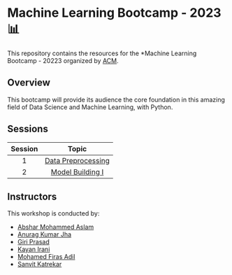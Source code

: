 # Machine Learning Bootcamp - 2023 📊

This repository contains the resources for the *Machine Learning Bootcamp - 20223 organized by [ACM](https://www.acmbpdc.org/).

## Overview

This bootcamp will provide its audience the core foundation in this amazing field of Data Science and Machine Learning, with Python.

## Sessions

| Session | Topic |
| :-----: |:-------------:|
| 1 | [Data Preprocessing](docs/01-data-preprocessing/docs.ipynb) |
| 2 | [Model Building I](docs/02-model-building-i/docs.ipynb) |

## Instructors

This workshop is conducted by:

* [Abshar Mohammed Aslam](https://github.com/abxhr)
* [Anurag Kumar Jha](https://github.com/anuragkj)
* [Giri Prasad](https://github.com/gpsub)
* [Kayan Irani](https://github.com/Kayan1920)
* [Mohamed Firas Adil](https://github.com/Fir121)
* [Sanvit Katrekar](https://github.com/Sanvit-Katrekar)